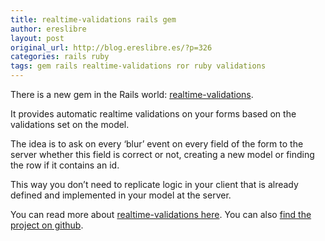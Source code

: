 ```yaml
---
title: realtime-validations rails gem
author: ereslibre
layout: post
original_url: http://blog.ereslibre.es/?p=326
categories: rails ruby
tags: gem rails realtime-validations ror ruby validations
---
```

There is a new gem in the Rails world: [realtime-validations][1].

 [1]: https://rubygems.org/gems/realtime-validations "realtime-validations"

It provides automatic realtime validations on your forms based on the validations set on the model.

The idea is to ask on every ‘blur’ event on every field of the form to the server whether this field is correct or not, creating a new model or finding the row if it contains an id.

This way you don’t need to replicate logic in your client that is already defined and implemented in your model at the server.

You can read more about [realtime-validations here][2]. You can also [find the project on github][3].

 [2]: http://rubydoc.info/gems/realtime-validations/frames
 [3]: https://github.com/ereslibre/realtime-validations
